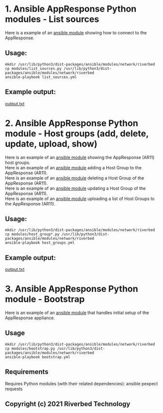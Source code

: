 # 1. Ansible AppResponse Python modules - List sources

Here is a example of an [ansible module](modules/list_sources.py) showing how to connect to the AppResponse.

## Usage:

```shell
mkdir /usr/lib/python3/dist-packages/ansible/modules/network/riverbed
cp modules/list_sources.py /usr/lib/python3/dist-packages/ansible/modules/network/riverbed
ansible-playbook list_sources.yml
```

## Example output:

[output.txt](output_list_sources.txt)


# 2. Ansible AppResponse Python module - Host groups (add, delete, update, upload, show)

Here is an example of an [ansible module](modules/host_group_show.py) showing the AppResponse (AR11) host groups.  
Here is an example of an [ansible module](modules/host_group_add.py) adding a Host Group to the AppResponse (AR11).  
Here is an example of an [ansible module](modules/host_group_delete.py) deleting a Host Group of the AppResponse (AR11).  
Here is an example of an [ansible module](modules/host_group_update.py) updating a Host Group of the AppResponse (AR11).  
Here is an example of an [ansible module](modules/host_group_upload.py) uploading a list of Host Groups to the AppResponse (AR11).

## Usage:

```shell
mkdir /usr/lib/python3/dist-packages/ansible/modules/network/riverbed
cp modules/host_group*.py /usr/lib/python3/dist-packages/ansible/modules/network/riverbed
ansible-playbook host_groups.yml
```

## Example output:

[output.txt](output_host_groups.txt)


# 3. Ansible AppResponse Python module - Bootstrap

Here is an example of an [ansible module](modules/bootstrap.py) that handles initial setup of the AppResponse appliance.

## Usage
```shell
mkdir /usr/lib/python3/dist-packages/ansible/modules/network/riverbed
cp modules/bootstrap.py /usr/lib/python3/dist-packages/ansible/modules/network/riverbed
ansible-playbook bootstrap.yml
```

## Requirements

Requires Python modules (with their related dependencies):
	ansible
	pexpect
	requests
	

## Copyright (c) 2021 Riverbed Technology
